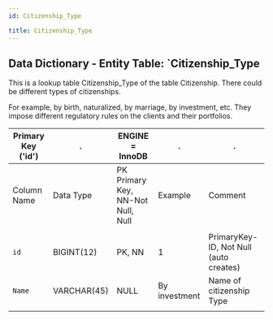 ```yaml
---
id: Citizenship_Type

title: Citizenship_Type
---
```


## Data Dictionary - Entity Table: `Citizenship_Type

This is a lookup table Citizenship_Type of the table Citizenship. There could be different types of citizenships.

For example, by birth, naturalized, by marriage, by investment, etc. They impose different regulatory rules on the clients and their portfolios.


| Primary Key ('id')|.|ENGINE = InnoDB|.|.|
|---|---|---|---|---|
| Column Name| Data Type|PK Primary Key, NN-Not Null, Null|Example|Comment|
||
|`id`| BIGINT(12)|PK, NN|1|PrimaryKey-ID, Not Null (auto creates)|
|`Name`| VARCHAR(45)|NULL|By investment|Name of citizenship Type |
||
